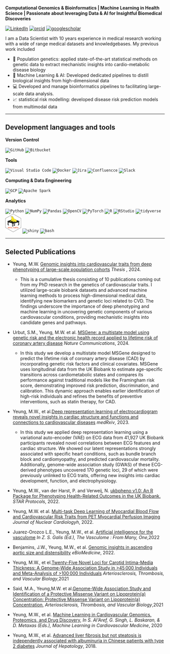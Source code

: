 
__Computational Genomics & Bioinformatics \| Machine Learning in Health Science \| Passionate about leveraging Data & AI for Insightful Biomedical Discoveries__

[<img alt="LinkedIn" width="30px" src="https://github.com/user-attachments/assets/5d20eb25-d718-48ff-a9ef-69af77ef65bb" />](https://www.linkedin.com/in/ming-wai-yeung)
[<img alt="orcid" width="30px" src="https://orcid.org/assets/vectors/orcid.logo.icon.svg" />](https://orcid.org/0000-0001-9794-3109)
[<img alt="googlescholar" width="30px" src="https://upload.wikimedia.org/wikipedia/commons/c/c7/Google_Scholar_logo.svg" />](https://scholar.google.com/citations?user=ufqS8j0AAAAJ&hl=en&oi=ao)





I am a Data Scientist with 10 years experience in medical research working with a wide of range medical datasets and knowledgebases. My previous work included 
- 🧬 Population genetics: applied state-of-the-art statistical methods on genetic data to extract mechanistic insights into cardio-metabolic disease biology 
- 🔎 Machine Learning & AI: Developed dedicated pipelines to distill biological insights from high-dimensional data
- 💻 Developed and manage bioinformatics pipelines to facilitating large-scale data analysis.
- 📈 statistical risk modelling: developed disease risk prediction models from multimodal data

---

## Development languages and tools

**Version Control**
<div align="left">
  <code><img width="50" src="https://user-images.githubusercontent.com/25181517/192108374-8da61ba1-99ec-41d7-80b8-fb2f7c0a4948.png" alt="GitHub" title="GitHub"/></code>
  <code><img width="50" src="https://user-images.githubusercontent.com/25181517/192108375-268c35e6-ab26-44b2-88bf-e3121a4e5083.png" alt="Bitbucket" title="Bitbucket"/></code>
 </div>  

**Tools**
<div align="left">
  <code><img width="50" src="https://user-images.githubusercontent.com/25181517/192108891-d86b6220-e232-423a-bf5f-90903e6887c3.png" alt="Visual Studio Code" title="Visual Studio Code"/></code>
  <code><img width="50" src="https://user-images.githubusercontent.com/25181517/117207330-263ba280-adf4-11eb-9b97-0ac5b40bc3be.png" alt="Docker" title="Docker"/></code>
	<code><img width="50" src="https://user-images.githubusercontent.com/25181517/183912952-83784e94-629d-4c34-a961-ae2ae795b662.png" alt="Jira" title="Jira"/></code>
  <code><img width="50" src="https://github.com/user-attachments/assets/6bec677b-76e9-4460-add1-7e4ce5fb0d01" alt="Confluencce" title="Confluencce"/></code>
  <code><img width="50" src="https://github.com/user-attachments/assets/a0557f30-c167-46c2-85d6-ff57d402c471" alt="Slack" title="Slack"/></code>
 </div>
 
**Computing & Data Engineering**
<div align="left">
	<code><img width="50" src="https://user-images.githubusercontent.com/25181517/183911547-990692bc-8411-4878-99a0-43506cdb69cf.png" alt="GCP" title="GCP"/></code>
	<code><img width="50" src="https://user-images.githubusercontent.com/25181517/184357834-eba1eee1-6074-4b9c-8ed3-5373868096cc.png" alt="Apache Spark" title="Apache Spark"/></code>
</div>

**Analytics**
<div align="left">
	<code><img width="50" src="https://user-images.githubusercontent.com/25181517/183423507-c056a6f9-1ba8-4312-a350-19bcbc5a8697.png" alt="Python" title="Python"/></code>
  <code><img width="50" src="https://github.com/marwin1991/profile-technology-icons/assets/76012086/4ec200c2-acdf-4c42-b419-cd49cba3d09f" alt="NumPy" title="NumPy"/></code>
	<code><img width="50" src="https://github.com/marwin1991/profile-technology-icons/assets/76012086/24b02d77-2f28-43c7-b5d6-e15e3395851b" alt="Pandas" title="Pandas"/></code>
	<code><img width="50" src="https://github.com/user-attachments/assets/d9258aee-f3ba-40c5-802b-33ae9ab14483" alt="OpenCV" title="OpenCV"/></code>
	<code><img width="50" src="https://github.com/user-attachments/assets/362db427-0ecf-4be7-bf1a-071f037a9d84" alt="PyTorch" title="PyTorch"/></code>
	<code><img width="50" src="https://github.com/user-attachments/assets/35526113-a0f6-4126-a1a0-6fc1015af9b1" alt="R" title="R"/></code>
	<code><img width="50" src="https://github.com/user-attachments/assets/7fc2012f-f726-427d-bb65-7f61b95c3aa2" alt="RStudio" title="RStudio"/></code>  
 	<code><img width="50" src="https://upload.wikimedia.org/wikipedia/commons/f/ff/Tidyverse_hex_logo.png" alt="tidyverse" title="Tidyverse"/></code>
 	<code><img width="50" src="https://raw.githubusercontent.com/Rdatatable/data.table/master/.graphics/logo.png" alt="data.table" title="Data.Table"/></code>
 	<code><img width="50" src="https://upload.wikimedia.org/wikipedia/commons/b/bf/Shiny_hex_logo.svg" alt="shiny" title="shinyR"/></code>
	<code><img width="50" src="https://user-images.githubusercontent.com/25181517/192158606-7c2ef6bd-6e04-47cf-b5bc-da2797cb5bda.png" alt="bash" title="bash"/></code>
</div>


---


## Selected Publications  


- Yeung, M.W. [Genomic insights into cardiovascular traits from deep phenotyping of large-scale population cohorts](https://doi.org/10.33612/diss.1013965620) *Thesis* , 2024.
	- This is a cumulative thesis consisting of 10 publications coming out from my PhD research in the genetics of cardiovascular traits. I utilized large-scale biobank datasets and advanced machine learning methods to process high-dimensional medical data, identifying new biomarkers and genetic loci related to CVD. The findings underscore the importance of deep phenotyping and machine learning in uncovering genetic components of various cardiovascular conditions, providing mechanistic insights into candidate genes and pathways.
   
- Urbut, S.M., Yeung, M.W. et al. [MSGene: a multistate model using genetic risk and the electronic health record applied to lifetime risk of coronary artery disease](https://doi.org/10.1038/s41467-024-49296-9) *Nature Communications*, 2024.
	- In this study we develop a multistate model MSGene designed to predict the lifetime risk of coronary artery disease (CAD) by incorporating genetic risk factors and clinical covariates. MSGene uses longitudinal data from the UK Biobank to estimate age-specific transitions across cardiometabolic states and compares its performance against traditional models like the Framingham risk score, demonstrating improved risk prediction, discrimination, and calibration. This dynamic approach enables earlier identification of high-risk individuals and refines the benefits of preventive interventions, such as statin therapy, for CAD.
   
- Yeung, M.W., et al.[Deep representation learning of electrocardiogram reveals novel insights in cardiac structure and functions and connections to cardiovascular diseases](https://doi.org/10.1101/2023.12.05.23299459) *medRxiv*, 2023.
	- In this study we applied deep representation learning using a variational auto-encoder (VAE) on ECG data from 41,927 UK Biobank participants revealed novel correlations between ECG features and cardiac structure. We showed our latent representations strongly associated with specific heart conditions, such as bundle branch block and cardiomyopathy, and predicted cardiovascular mortality. Additionally, genome-wide association study (GWAS) of these ECG-derived phenotypes uncovered 170 genetic loci, 29 of which were previously unlinked to ECG traits, offering new insights into cardiac development, function, and electrophysiology.
   
- Yeung, M.W., van der Harst, P. and Verweij, N. [ukbpheno v1.0: An R Package for Phenotyping Health-Related Outcomes in the UK Biobank.](https://doi.org/10.33612/diss.1013965620) *STAR Protocols*, 2022.
  
- Yeung, M.W. et al. [Multi-task Deep Learning of Myocardial Blood Flow and Cardiovascular Risk Traits from PET Myocardial Perfusion Imaging](https://doi.org/10.1007/s12350-022-02920-x) *Journal of Nuclear Cardiologyh*, 2022.
  
- Juarez-Orozco L.E., Yeung, M.W., et al. [Artificial intelligence for the vasculome](https://doi.org/10.1016/b978-0-12-822546-2.00033-2) *In Z. S. Galis (Ed.), The Vasculome : From Many, One*,2022

  
- Benjamins, J.W., Yeung, M.W., et al. [Genomic insights in ascending aortic size and distensibility](https://doi.org/10.1016/j.ebiom.2021.103783) *eBioMedicine*, 2022.

  
- Yeung, M.W., et el.[Twenty-Five Novel Loci for Carotid Intima-Media Thickness: A Genome-Wide Association Study in >45 000 Individuals and Meta-Analysis of >100 000 Individuals](https://doi.org/10.1161/ATVBAHA.121.317007) *Arteriosclerosis, Thrombosis, and Vascular Biology*,2021

  
- Said, M.A., Yeung,M.W. et al.[Genome-Wide Association Study and Identification of a Protective Missense Variant on Lipoprotein(a) Concentration: Protective Missense Variant on Lipoprotein(a) Concentration](https://doi.org/10.1161/ATVBAHA.120.315300), *Arteriosclerosis, Thrombosis, and Vascular Biology*,2021

  
- Yeung, M.W., et al. [Machine Learning in Cardiovascular Genomics, Proteomics, and Drug Discovery](https://www.worldcat.org/isbn/9780128202746), *In S. Al'Aref, G. Singh, L. Baskaran, & D. Metaxas (Eds.), Machine Learning in Cardiovascular Medicine*, 2020

  
- Yeung, M.W., et al. [Advanced liver fibrosis but not steatosis is independently associated with albuminuria in Chinese patients with type 2 diabetes](https://doi.org/10.1016/j.jhep.2017.09.020) *Journal of Hepatology*, 2018.





